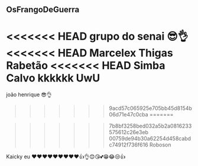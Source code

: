 ## OsFrangoDeGuerra
<<<<<<< HEAD
grupo do senai 😎👌
<<<<<<< HEAD
Marcelex
Thigas Rabetão
<<<<<<< HEAD
Simba Calvo kkkkkk UwU
=======
joão henrique 😎👌
>>>>>>> 9acd57c065925e705bb45d8154b06d71e47c0cba
=======

>>>>>>> 7b8bf3258bed032a5b2a0816233575612c26e3eb
>>>>>>> 00759de94b30a62254d458cabdc74912f736f616
Roboson

Kaicky eu ❤️❤️❤️❤️❤️❤️❤️❤️❤️👍👌😊😘💕😁😂😒👍
